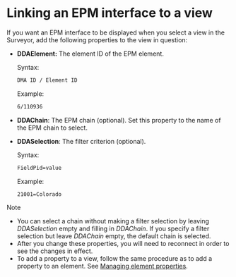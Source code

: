 # Linking an EPM interface to a view

If you want an EPM interface to be displayed when you select a view in the Surveyor, add the following properties to the view in question:

- **DDAElement:** The element ID of the EPM element.

    Syntax:

    ```txt
    DMA ID / Element ID
    ```

    Example:

    ```txt
    6/110936
    ```

- **DDAChain**: The EPM chain (optional). Set this property to the name of the EPM chain to select.

- **DDASelection**: The filter criterion (optional).

    Syntax:

    ```txt
    FieldPid=value
    ```

    Example:

    ```txt
    21001=Colorado
    ```

> [!NOTE]
> - You can select a chain without making a filter selection by leaving *DDASelection* empty and filling in *DDAChain*. If you specify a filter selection but leave *DDAChain* empty, the default chain is selected.
> - After you change these properties, you will need to reconnect in order to see the changes in effect.
> - To add a property to a view, follow the same procedure as to add a property to an element. See [Managing element properties](../../part_2/elements/Managing_element_properties.md).
